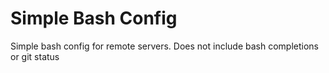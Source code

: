# Simple Bash Config

Simple bash config for remote servers. Does not include bash completions or git status

